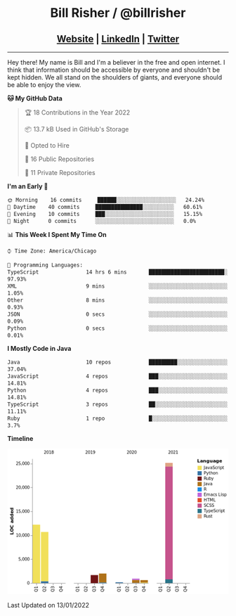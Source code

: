 
<h1 align="center">
    Bill Risher / @billrisher <br />
</h1>
<h2 align="center">
    <a href="https://billrisher.com">Website</a> | <a href="https://linkedin.com/in/william-risher">LinkedIn</a> | <a href="https://twitter.com/billrisher_">Twitter</a> 
 </h2>

---

Hey there! My name is Bill and I'm a believer in the free and open internet. 
I think that information should be accessible by everyone and shouldn't be kept hidden. 
We all stand on the shoulders of giants, and everyone should be able to enjoy the view.

<!--START_SECTION:waka-->
**🐱 My GitHub Data** 

> 🏆 18 Contributions in the Year 2022
 > 
> 📦 13.7 kB Used in GitHub's Storage 
 > 
> 💼 Opted to Hire
 > 
> 📜 16 Public Repositories 
 > 
> 🔑 11 Private Repositories  
 > 
**I'm an Early 🐤** 

```text
🌞 Morning    16 commits     ██████░░░░░░░░░░░░░░░░░░░   24.24% 
🌆 Daytime    40 commits     ███████████████░░░░░░░░░░   60.61% 
🌃 Evening    10 commits     ███░░░░░░░░░░░░░░░░░░░░░░   15.15% 
🌙 Night      0 commits      ░░░░░░░░░░░░░░░░░░░░░░░░░   0.0%

```


📊 **This Week I Spent My Time On** 

```text
⌚︎ Time Zone: America/Chicago

💬 Programming Languages: 
TypeScript               14 hrs 6 mins       ████████████████████████░   97.93% 
XML                      9 mins              ░░░░░░░░░░░░░░░░░░░░░░░░░   1.05% 
Other                    8 mins              ░░░░░░░░░░░░░░░░░░░░░░░░░   0.93% 
JSON                     0 secs              ░░░░░░░░░░░░░░░░░░░░░░░░░   0.09% 
Python                   0 secs              ░░░░░░░░░░░░░░░░░░░░░░░░░   0.01%

```

**I Mostly Code in Java** 

```text
Java                     10 repos            █████████░░░░░░░░░░░░░░░░   37.04% 
JavaScript               4 repos             ███░░░░░░░░░░░░░░░░░░░░░░   14.81% 
Python                   4 repos             ███░░░░░░░░░░░░░░░░░░░░░░   14.81% 
TypeScript               3 repos             ██░░░░░░░░░░░░░░░░░░░░░░░   11.11% 
Ruby                     1 repo              █░░░░░░░░░░░░░░░░░░░░░░░░   3.7%

```


**Timeline**

![Chart not found](https://raw.githubusercontent.com/billrisher/billrisher/main/charts/bar_graph.png) 


 Last Updated on 13/01/2022
<!--END_SECTION:waka-->
